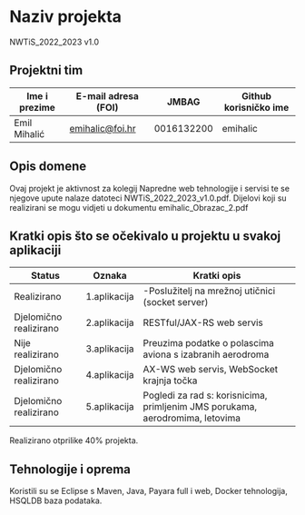 
# Naziv projekta
NWTiS_2022_2023 v1.0

## Projektni tim

Ime i prezime | E-mail adresa (FOI) |    JMBAG   | Github korisničko ime
------------  | ------------------- | ---------- | ---------------------
Emil Mihalić  | emihalic@foi.hr     | 0016132200 | emihalic

## Opis domene

Ovaj projekt je aktivnost za kolegij Napredne web tehnologije i servisi te se njegove upute nalaze datoteci NWTiS_2022_2023_v1.0.pdf.
Dijelovi koji su realizirani se mogu vidjeti u dokumentu emihalic_Obrazac_2.pdf

## Kratki opis što se očekivalo u projektu u svakoj aplikaciji
Status | Oznaka | Kratki opis
------------ |------------ | ----------- 
Realizirano |1.aplikacija | -Poslužitelj na mrežnoj utičnici (socket server)
Djelomično realizirano |2.aplikacija |  RESTful/JAX-RS web servis
Nije realizirano |3.aplikacija |  Preuzima podatke o polascima aviona s izabranih aerodroma
Djelomično realizirano |4.aplikacija | AX-WS web servis, WebSocket krajnja točka
Djelomično realizirano |5.aplikacija | Pogledi za rad s: korisnicima, primljenim JMS porukama, aerodromima, letovima

Realizirano otprilike 40% projekta.
## Tehnologije i oprema

Koristili su se Eclipse s Maven, Java, Payara full i web, Docker tehnologija, HSQLDB baza podataka.
